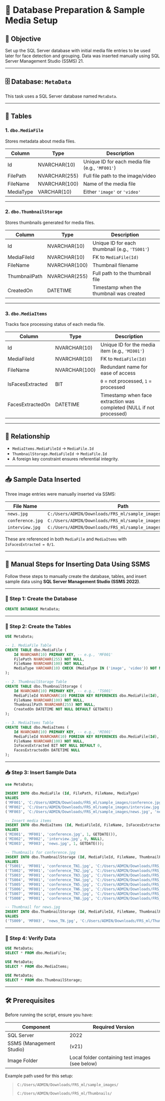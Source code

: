 # 🧠 Database Preparation & Sample Media Setup

## 📌 Objective

Set up the SQL Server database with initial media file entries to be used later for face detection and grouping. Data was inserted manually using SQL Server Management Studio (SSMS) 21.

---

## 🗄️ Database: `MetaData`

This task uses a SQL Server database named `MetaData`.

---

## 📁 Tables

### 1. `dbo.MediaFile`

Stores metadata about media files.

| Column      | Type           | Description                                      |
|-------------|----------------|--------------------------------------------------|
| Id          | NVARCHAR(10)   | Unique ID for each media file (e.g., `'MF001'`) |
| FilePath    | NVARCHAR(255)  | Full file path to the image/video               |
| FileName    | NVARCHAR(100)  | Name of the media file                          |
| MediaType   | VARCHAR(10)    | Either `'image'` or `'video'`                   |

---

### 2. `dbo.ThumbnailStorage`

Stores thumbnails generated for media files.

| Column        | Type           | Description                                      |
|---------------|----------------|--------------------------------------------------|
| Id            | NVARCHAR(10)   | Unique ID for each thumbnail (e.g., `'TS001'`)   |
| MediaFileId   | NVARCHAR(10)   | FK to `MediaFile(Id)`                            |
| FileName      | NVARCHAR(100)  | Thumbnail filename                               |
| ThumbnailPath | NVARCHAR(255)  | Full path to the thumbnail file                  |
| CreatedOn     | DATETIME       | Timestamp when the thumbnail was created         |

---

### 3. `dbo.MediaItems`

Tracks face processing status of each media file.

| Column            | Type           | Description                                                               |
|-------------------|----------------|---------------------------------------------------------------------------|
| Id                | NVARCHAR(10)   | Unique ID for the media item (e.g., `'MI001'`)                            |
| MediaFileId       | NVARCHAR(10)   | FK to `MediaFile(Id)`                                                     |
| FileName          | NVARCHAR(100)  | Redundant name for ease of access                                         |
| IsFacesExtracted  | BIT            | `0` = not processed, `1` = processed                                      |
| FacesExtractedOn  | DATETIME       | Timestamp when face extraction was completed (NULL if not processed)      |

---

## 🔗 Relationship

- `MediaItems.MediaFileId` → `MediaFile.Id`
- `ThumbnailStorage.MediaFileId` → `MediaFile.Id`
- A foreign key constraint ensures referential integrity.

---

## 📥 Sample Data Inserted

Three image entries were manually inserted via SSMS:

| File Name         | Path                                                                 |
|-------------------|----------------------------------------------------------------------|
| `news.jpg`        | `C:/Users/ADMIN/Downloads/FRS_ml/sample_images/news.jpg`            |
| `conference.jpg`  | `C:/Users/ADMIN/Downloads/FRS_ml/sample_images/conference.jpg`      |
| `interview.jpg`   | `C:/Users/ADMIN/Downloads/FRS_ml/sample_images/interview.jpg`       |

These are referenced in both `MediaFile` and `MediaItems` with `IsFacesExtracted = 0/1`.

---

## 🧾 Manual Steps for Inserting Data Using SSMS

Follow these steps to manually create the database, tables, and insert sample data using **SQL Server Management Studio (SSMS 2022)**.

---

### 🔧 Step 1: Create the Database

```sql
CREATE DATABASE MetaData;
```

---

### 🧱 Step 2: Create the Tables

```sql
USE MetaData;

-- 1. MediaFile Table
CREATE TABLE dbo.MediaFile (
    Id NVARCHAR(10) PRIMARY KEY, -- e.g., 'MF001'
    FilePath NVARCHAR(255) NOT NULL,
    FileName NVARCHAR(100) NOT NULL,
    MediaType VARCHAR(10) CHECK (MediaType IN ('image', 'video')) NOT NULL
);

-- 2. ThumbnailStorage Table
CREATE TABLE dbo.ThumbnailStorage (
    Id NVARCHAR(10) PRIMARY KEY, -- e.g., 'TS001'
    MediaFileId NVARCHAR(10) FOREIGN KEY REFERENCES dbo.MediaFile(Id),
    FileName NVARCHAR(100) NOT NULL,
    ThumbnailPath NVARCHAR(255) NOT NULL,
    CreatedOn DATETIME NOT NULL DEFAULT GETDATE()
);

-- 3. MediaItems Table
CREATE TABLE dbo.MediaItems (
    Id NVARCHAR(10) PRIMARY KEY, -- e.g., 'MI001'
    MediaFileId NVARCHAR(10) FOREIGN KEY REFERENCES dbo.MediaFile(Id),
    FileName NVARCHAR(100) NOT NULL,
    IsFacesExtracted BIT NOT NULL DEFAULT 0,
    FacesExtractedOn DATETIME NULL
);
```

---

### 📥 Step 3: Insert Sample Data

```sql
use MetaData;

INSERT INTO dbo.MediaFile (Id, FilePath, FileName, MediaType)
VALUES 
('MF001', 'C:/Users/ADMIN/Downloads/FRS_ml/sample_images/conference.jpg', 'conference.jpg', 'image'),
('MF002', 'C:/Users/ADMIN/Downloads/FRS_ml/sample_images/interview.jpg', 'interview.jpg', 'image'),
('MF003', 'C:/Users/ADMIN/Downloads/FRS_ml/sample_images/news.jpg', 'news.jpg', 'image');

-- Insert media items 
INSERT INTO dbo.MediaItems (Id, MediaFileId, FileName, IsFacesExtracted, FacesExtractedOn)
VALUES 
('MI001', 'MF001', 'conference.jpg', 1, GETDATE()),
('MI002', 'MF002', 'interview.jpg', 0, NULL),
('MI003', 'MF003', 'news.jpg', 1, GETDATE());

-- Thumbnails for conference.jpg
INSERT INTO dbo.ThumbnailStorage (Id, MediaFileId, FileName, ThumbnailPath)
VALUES
('TS001', 'MF001', 'conference_TN1.jpg', 'C:/Users/ADMIN/Downloads/FRS_ml/Thumbnails/conference_TN1.jpg'),
('TS002', 'MF001', 'conference_TN2.jpg', 'C:/Users/ADMIN/Downloads/FRS_ml/Thumbnails/conference_TN2.jpg'),
('TS003', 'MF001', 'conference_TN3.jpg', 'C:/Users/ADMIN/Downloads/FRS_ml/Thumbnails/conference_TN3.jpg'),
('TS004', 'MF001', 'conference_TN4.jpg', 'C:/Users/ADMIN/Downloads/FRS_ml/Thumbnails/conference_TN4.jpg'),
('TS005', 'MF001', 'conference_TN5.jpg', 'C:/Users/ADMIN/Downloads/FRS_ml/Thumbnails/conference_TN5.jpg'),
('TS006', 'MF001', 'conference_TN6.jpg', 'C:/Users/ADMIN/Downloads/FRS_ml/Thumbnails/conference_TN6.jpg'),
('TS007', 'MF001', 'conference_TN7.jpg', 'C:/Users/ADMIN/Downloads/FRS_ml/Thumbnails/conference_TN7.jpg'),
('TS008', 'MF001', 'conference_TN8.jpg', 'C:/Users/ADMIN/Downloads/FRS_ml/Thumbnails/conference_TN8.jpg');

-- Thumbnail for news.jpg
INSERT INTO dbo.ThumbnailStorage (Id, MediaFileId, FileName, ThumbnailPath)
VALUES
('TS009', 'MF003', 'news_TN.jpg', 'C:/Users/ADMIN/Downloads/FRS_ml/Thumbnails/news_TN.jpg');
```

---

### 🔎 Step 4: Verify Data
```sql
USE MetaData;
SELECT * FROM dbo.MediaFile;
```

```sql
USE MetaData;
SELECT * FROM dbo.MediaItems;
```

```sql
USE MetaData;
SELECT * FROM dbo.ThumbnailStorage;
```

---
## 🛠️ Prerequisites

Before running the script, ensure you have:

| Component           | Required Version |
|---------------------|------------------|
| SQL Server          | 2022    |
| SSMS (Management Studio) | (v21)       |
| Image Folder        | Local folder containing test images (see below) |

Example path used for this setup:
> `C:/Users/ADMIN/Downloads/FRS_ml/sample_images/`
> 
> `C:/Users/ADMIN/Downloads/FRS_ml/Thumbnails/`
